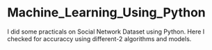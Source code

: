 # Machine_Learning_Using_Python
I did some practicals on Social Network Dataset using Python.
Here I checked for accuraccy using different-2 algorithms and models. 
